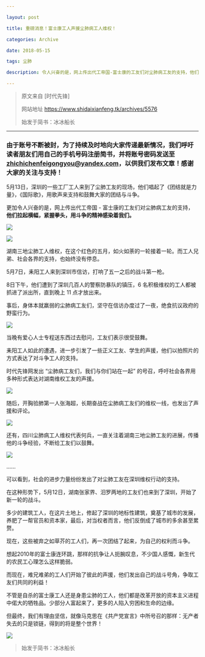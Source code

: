 ```yaml
---

layout: post

title: 重磅消息！富士康工人声援尘肺病工人维权！

categories: Archive

date: 2018-05-15

tags: 尘肺

description: 令人兴奋的是，网上传出代工帝国-富士康的工友们对尘肺病工友的支持，他们拉起横幅，紧握拳头，用斗争的精神感染着我们。

---
```


> 原文来自 [时代先锋]
> 
> 网站地址 <https://www.shidaixianfeng.tk/archives/5576>
> 
> 始发于简书：冰冰船长

---

### 由于账号不断被封，为了持续及时地向大家传递最新情况，我们呼吁读者朋友们用自己的手机号码注册简书，并将账号密码发送至 zhichichenfeigongyou@yandex.com，以供我们发布文章！感谢大家的关注与支持！

5月13日，深圳的一些工厂工人来到了尘肺工友的现场，他们唱起了《团结就是力量》，《国际歌》，用歌声来支持和鼓舞大家的团结与斗争。

更加令人兴奋的是，网上传出代工帝国 - 富士康的工友们对尘肺病工友的支持，**他们拉起横幅，紧握拳头，用斗争的精神感染着我们。**

![](https://i.imgur.com/tHuRmle.jpg)

![](https://i.imgur.com/jLKE4NH.jpg)

湖南三地尘肺工人维权，在这个红色的五月，如火如荼的一轮接着一轮。而工人兄弟、社会各界的支持，也始终没有停息。

5月7日，耒阳工人来到深圳市信访，打响了五一之后的战斗第一枪。

8日下午，他们遭到了深圳几百人的警察防暴队的镇压，6 名积极维权的工人都被抓进了派出所，直到晚上 11 点才放出来。

事后，身体本就羸弱的尘肺病工友们，坚守在信访办度过了一夜，绝食抗议政府的野蛮行为。

![](https://i.imgur.com/mmBfMiL.jpg)

当晚有爱心人士专程送东西过去慰问，工友们表示很受鼓舞。

耒阳工人如此的遭遇，进一步引发了一些正义工友、学生的声援，他们以拍照片的方式表达了对斗争工人的支持。

时代先锋网发出 “尘肺病工友们，我们与你们站在一起” 的号召，呼吁社会各界用多种形式表达对湖南维权工友的声援。

![](https://i.imgur.com/QyucBko.jpg)

随后，开胸验肺第一人张海超，长期奋战在尘肺病工友们的维权一线，也发出了声援和评论。

![](https://i.imgur.com/2RT0R67.jpg)

还有，四川尘肺病工人维权代表何兵，一直关注着湖南三地尘肺工友的进展，传播他的斗争经验，不断给工友们以鼓舞。

![](https://i.imgur.com/ixw4MBX.png)

......

可以看到，社会的进步力量纷纷发出了对尘肺工友在深圳维权行动的支持。

在这种形势下，5月12日，湖南张家界、汨罗两地的工友们也来到了深圳，开始了新一轮的战斗。

多少的建筑工人，在这片土地上，修起了深圳的地标性建筑，奠基了城市的发展，养肥了一帮官员和资本家，最后，对当权者而言，他们反倒成了城市的多余甚至累赘。

现在，这些被弃之如草芥的工人们，再一次团结了起来，为自己的权利而斗争。

想起2010年的富士康连环跳，那样的抗争让人扼腕叹息，不少国人感慨，新生代的农民工心理怎么这样脆弱。

而现在，难兄难弟的工人们开始了彼此的声援，他们发出自己的战斗号角，争取工友们共同的利益！

不管是自杀的富士康工人还是身患尘肺的工人，他们都是改革开放的资本主义进程中偌大的牺牲品。少部分人富起来了，更多的人陷入穷困和生命的边缘。

但最终，我们有理由坚信，就像马克思在《共产党宣言》中所号召的那样：无产者失去的只是锁链，得到的将是整个世界！

![](https://i.imgur.com/MctY70Q.jpg)

> 始发于简书：冰冰船长
